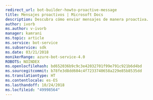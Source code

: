 ```yaml
---
redirect_url: bot-builder-howto-proactive-message
title: Mensajes proactivos | Microsoft Docs
description: Descubra cómo enviar mensajes de manera proactiva.
author: ivorb
ms.author: v-ivorb
manager: kamrani
ms.topic: article
ms.service: bot-service
ms.subservice: sdk
ms.date: 03/21/2018
monikerRange: azure-bot-service-4.0
ROBOTS: NOINDEX
ms.openlocfilehash: bd652036b9c9c3e42032701f99e791c921b6d4bd
ms.sourcegitcommit: b78fe3d8dd604c4f7233740658a229e85b8535dd
ms.translationtype: HT
ms.contentlocale: es-ES
ms.lasthandoff: 10/24/2018
ms.locfileid: "49998564"
---
```

<!--Snip
# Proactive messages

[!INCLUDE [pre-release-label](../includes/pre-release-label.md)]
When you think about the exchange of messages between your bot and the user, you're probably thinking about the scenario where the user sends a message to your bot and your bot then replies to the user with a message of its own. We call this _reactive messaging_ and it's by far the most common flow that you should optimize your bot's code for.

It is possible, however, for your bot to initiate a conversation with the user by sending them a message first. We call this _proactive messaging_ and while the code you'll write to send a proactive message is very similar to what you'd write in the reactive case, there are a few differences that are worth exploring.

The first thing to note is that before you can send a proactive message to a user, the user will have to send at least one reactive style message to your bot. There are two reasons for this.

1. You need to get the user's `ConversationReference` and save it somewhere for future use. You can think of the conversation reference as the user's address, as it contains information about the channel they came in on, their user ID, the conversation ID, and even the server that should receive any future messages. This object is simple JSON and should be saved whole without tampering.
2. Most channels by policy won't let a bot initiate conversations with users they've never spoken to before. Depending on the channel the user might need to explicitly add the bot to a conversation or at a minimum send an initial message to the bot.

> ![NOTE]
> This bot currently runs properly only when deployed to Azure. However, you can test the bot without publishing it.

A common case of proactive messaging comes when our bot is performing a time-consuming task. In this case, we send a **typing** activity indicates to the user that the bot is in a *processing* mode, and then follow it up with a proactive message once our processing has completed.

[!include[Introduction to proactive messages - part 1](../includes/snippet-proactive-messages-intro-1.md)]

## Types of proactive messages

[!include[Introduction to proactive messages - part 2](../includes/snippet-proactive-messages-intro-2.md)]

## Next steps

Now that you're familiar with activites, messaging, and conversation flow, lets look at other important aspects of your bot starting with language understanding using LUIS.

> [!div class="nextstepaction"]
> [Language understanding](bot-builder-concept-luis.md)

/Snip-->